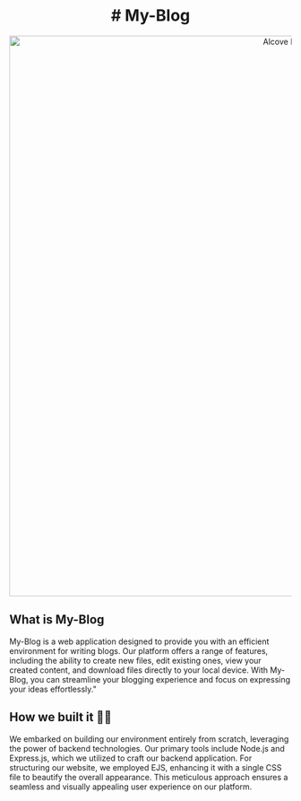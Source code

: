 <h1 align = "center"># My-Blog</h1>

<p align="center">
  <a href="https://alcove-istebits.netlify.app/">
    <img alt="Alcove ISTEBITS" src=""C:\Users\Shreyansh\Pictures\Screenshots\Blog-App homescreen.png"" width="1000" />
  </a>
</p>


## What is My-Blog
My-Blog is a web application designed to provide you with an efficient environment for writing blogs. Our platform offers a range of features, including the ability to create new files, edit existing ones, view your created content, and download files directly to your local device. With My-Blog, you can streamline your blogging experience and focus on expressing your ideas effortlessly."

## How we built it 🧑‍💻
We embarked on building our environment entirely from scratch, leveraging the power of backend technologies. Our primary tools include Node.js and Express.js, which we utilized to craft our backend application. For structuring our website, we employed EJS, enhancing it with a single CSS file to beautify the overall appearance. This meticulous approach ensures a seamless and visually appealing user experience on our platform.
